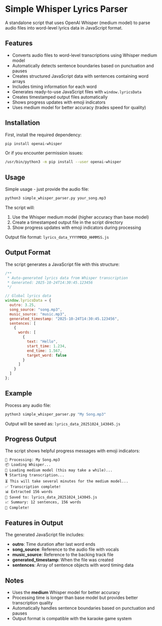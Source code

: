 # Simple Whisper Lyrics Parser

A standalone script that uses OpenAI Whisper (medium model) to parse audio files into word-level lyrics data in JavaScript format.

## Features

- Converts audio files to word-level transcriptions using Whisper medium model
- Automatically detects sentence boundaries based on punctuation and pauses
- Creates structured JavaScript data with sentences containing word arrays
- Includes timing information for each word
- Generates ready-to-use JavaScript files with `window.lyricsData`
- Creates timestamped output files automatically
- Shows progress updates with emoji indicators
- Uses medium model for better accuracy (trades speed for quality)

## Installation

First, install the required dependency:

```bash
pip install openai-whisper
```

Or if you encounter permission issues:
```bash
/usr/bin/python3 -m pip install --user openai-whisper
```

## Usage

Simple usage - just provide the audio file:
```bash
python3 simple_whisper_parser.py your_song.mp3
```

The script will:
1. Use the Whisper medium model (higher accuracy than base model)
2. Create a timestamped output file in the script directory
3. Show progress updates with emoji indicators during processing

Output file format: `lyrics_data_YYYYMMDD_HHMMSS.js`

## Output Format

The script generates a JavaScript file with this structure:

```javascript
/**
 * Auto-generated lyrics data from Whisper transcription
 * Generated: 2025-10-24T14:30:45.123456
 */

// Global lyrics data
window.lyricsData = {
  outro: 3.25,
  song_source: "song.mp3",
  music_source: "music.mp3",
  generated_timestamp: "2025-10-24T14:30:45.123456",
  sentences: [
    {
      words: [
        {
          text: "Hello",
          start_time: 1.234,
          end_time: 1.567,
          target_word: false
        }
      ]
    }
  ]
};
```

## Example

Process any audio file:
```bash
python3 simple_whisper_parser.py "My Song.mp3"
```

Output will be saved as: `lyrics_data_20251024_143045.js`

## Progress Output

The script shows helpful progress messages with emoji indicators:
```
🎵 Processing: My Song.mp3
📦 Loading Whisper...
🔧 Loading medium model (this may take a while)...
🎙️ Starting transcription...
⏳ This will take several minutes for the medium model...
✅ Transcription complete!
📊 Extracted 156 words
💾 Saved to: lyrics_data_20251024_143045.js
📈 Summary: 12 sentences, 156 words
🎉 Complete!
```

## Features in Output

The generated JavaScript file includes:
- **outro**: Time duration after last word ends
- **song_source**: Reference to the audio file with vocals
- **music_source**: Reference to the backing track file
- **generated_timestamp**: When the file was created
- **sentences**: Array of sentence objects with word timing data

## Notes

- Uses the **medium** Whisper model for better accuracy
- Processing time is longer than base model but provides better transcription quality
- Automatically handles sentence boundaries based on punctuation and pauses
- Output format is compatible with the karaoke game system